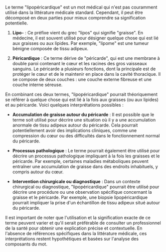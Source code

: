 Le terme "lipopéricardique" est un mot médical qui n'est pas couramment utilisé dans la littérature médicale standard. Cependant, il peut être décomposé en deux parties pour mieux comprendre sa signification potentielle.

1. **Lipo-** : Ce préfixe vient du grec "lipos" qui signifie "graisse". En médecine, il est souvent utilisé pour désigner quelque chose qui est lié aux graisses ou aux lipides. Par exemple, "lipome" est une tumeur bénigne composée de tissu adipeux.

2. **Péricardique** : Ce terme dérive de "péricarde", qui est une membrane à double paroi contenant le cœur et les racines des gros vaisseaux sanguins. Le péricarde a plusieurs fonctions, dont la principale est de protéger le cœur et de le maintenir en place dans la cavité thoracique. Il se compose de deux couches : une couche externe fibreuse et une couche interne séreuse.

En combinant ces deux termes, "lipopéricardique" pourrait théoriquement se référer à quelque chose qui est lié à la fois aux graisses (ou aux lipides) et au péricarde. Voici quelques interprétations possibles :

- **Accumulation de graisse autour du péricarde** : Il est possible que le terme soit utilisé pour décrire une situation où il y a une accumulation anormale de tissu adipeux autour du péricarde. Cela pourrait potentiellement avoir des implications cliniques, comme une compression du cœur ou des difficultés dans le fonctionnement normal du péricarde.

- **Processus pathologique** : Le terme pourrait également être utilisé pour décrire un processus pathologique impliquant à la fois les graisses et le péricarde. Par exemple, certaines maladies métaboliques peuvent entraîner une accumulation de graisse dans des endroits inhabituels, y compris autour du cœur.

- **Intervention chirurgicale ou diagnostique** : Dans un contexte chirurgical ou diagnostique, "lipopéricardique" pourrait être utilisé pour décrire une procédure ou une observation spécifique concernant la graisse et le péricarde. Par exemple, une biopsie lipopéricardique pourrait impliquer la prise d'un échantillon de tissu adipeux situé autour du péricarde.

Il est important de noter que l'utilisation et la signification exacte de ce terme peuvent varier et qu'il serait préférable de consulter un professionnel de la santé pour obtenir une explication précise et contextuelle. En l'absence de références spécifiques dans la littérature médicale, ces interprétations restent hypothétiques et basées sur l'analyse des composants du mot.